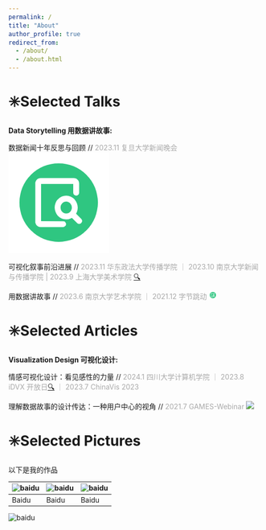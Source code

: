 ```yaml
---
permalink: /
title: "About"
author_profile: true
redirect_from: 
  - /about/
  - /about.html
---
```



✳️Selected Talks
======

**Data Storytelling 用数据讲故事:**

数据新闻十年反思与回顾 // <font color=DarkGray>2023.11 复旦大学新闻晚会</font> [![source](images/view.png)](https://baidu.com)

可视化叙事前沿进展 // <font color=DarkGray>2023.11 华东政法大学传播学院 ｜ 2023.10 南京大学新闻与传播学院 | 2023.9 上海大学美术学院</font> [🔍](https://baidu.com)

用数据讲故事 // <font color=DarkGray>2023.6 南京大学艺术学院 ｜ 2021.12 字节跳动</font> 
[<img src="images/view.png" width="16px">](https://baidu.com)

✳️Selected Articles
======

**Visualization Design 可视化设计:**

情感可视化设计：看见感性的力量 // <font color=DarkGray>2024.1 四川大学计算机学院 ｜ 2023.8 iDVX 开放日</font>[🔍](https://baidu.com "View source")  <font color=DarkGray>｜ 2023.7 ChinaVis 2023</font>

理解数据故事的设计传达：一种用户中心的视角 // <font color=DarkGray>2021.7 GAMES-Webinar</font> [<img src="https://github.com/W2rld/w2rld.github.io/assets/170298310/8913e733-300d-4f4d-ac79-c82ae336a6b2
" width="16px">](https://baidu.com)


✳️Selected Pictures
======

以下是我的作品

| ![baidu](https://www.baidu.com/img/PCtm_d9c8750bed0b3c7d089fa7d55720d6cf.png)|![baidu](https://www.baidu.com/img/PCtm_d9c8750bed0b3c7d089fa7d55720d6cf.png)|![baidu](https://www.baidu.com/img/PCtm_d9c8750bed0b3c7d089fa7d55720d6cf.png)|
| ----------- | ----------- | ----------- |
| Baidu       | Baidu       | Baidu       |


![baidu](https://www.baidu.com/img/PCtm_d9c8750bed0b3c7d089fa7d55720d6cf.png)


